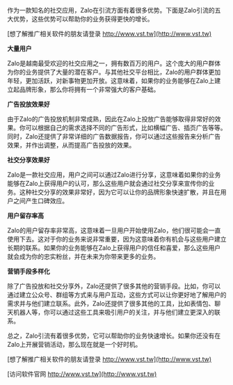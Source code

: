 作为一款知名的社交应用，Zalo在引流方面有着很多优势。下面是Zalo引流的五大优势，这些优势可以帮助你的业务获得更快的增长。

[想了解推广相关软件的朋友请登录 http://www.vst.tw](http://www.vst.tw)

**大量用户**

Zalo是越南最受欢迎的社交应用之一，拥有数百万的用户。这个庞大的用户群体为你的业务提供了大量的潜在客户。与其他社交平台相比，Zalo的用户群体更加年轻，更加活跃，对新事物更加开放。这意味着，如果你的业务能够在Zalo上建立起品牌形象，那么你将拥有一个非常强大的客户基础。

**广告投放效果好**

由于Zalo的广告投放机制非常成熟，因此在Zalo上投放广告能够取得非常好的效果。你可以根据自己的需求选择不同的广告形式，比如横幅广告、插页广告等等。同时，Zalo还提供了非常详细的广告数据报告，你可以通过这些报告来分析广告效果，并作出调整，从而提高广告投放的效果。

**社交分享效果好**

Zalo是一款社交应用，用户之间可以通过Zalo进行分享，这意味着如果你的业务能够在Zalo上获得用户的认可，那么这些用户就会通过社交分享来宣传你的业务。这种社交分享的效果非常好，因为它可以让你的品牌形象快速扩散，并且在用户之间产生口碑效应。

**用户留存率高**

Zalo的用户留存率非常高，这意味着一旦用户开始使用Zalo，他们很可能会一直使用下去。这对于你的业务来说非常重要，因为这意味着你有机会与这些用户建立长期的联系。如果你的业务能够在Zalo上获得用户的信任和喜爱，那么这些用户就会成为你的忠实粉丝，并在未来为你带来更多的业务。

**营销手段多样化**

除了广告投放和社交分享外，Zalo还提供了很多其他的营销手段。比如，你可以通过建立公众号、群组等方式来与用户互动，这些方式可以让你更好地了解用户的需求并与他们建立联系。此外，Zalo还提供了很多其他的工具，比如表情包、聊天机器人等，你可以通过这些工具来吸引用户的关注，并与他们建立更深入的联系。

总之，Zalo引流有着很多优势，它可以帮助你的业务快速增长。如果你还没有在Zalo上开展营销活动，那么现在就是一个好时机。

[想了解推广相关软件的朋友请登录 http://www.vst.tw](http://www.vst.tw)


[访问软件官网 http://www.vst.tw](http://www.vst.tw)
